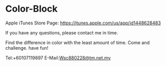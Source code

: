 # Color-Block

Apple iTunes Store Page: https://itunes.apple.com/us/app/id1448628483

If you have any questions, please contact me in time.

Find the difference in color with the least amount of time. Come and challenge. have fun!

Tel:+60107119897 E-Mail:Wsc880228@tm.net.my
